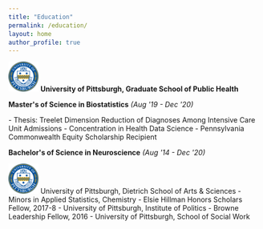 ```yaml
---
title: "Education"
permalink: /education/
layout: home
author_profile: true 
---
```


<img src="/assets/images/seal.png" width="60"/> <b> University of Pittsburgh, Graduate School of Public Health </b>
<p> <b>Master's of Science in Biostatistics</b>  <em>(Aug '19 - Dec '20)</em>  </p>  
- Thesis: Treelet Dimension Reduction of Diagnoses Among Intensive Care Unit Admissions  
- Concentration in Health Data Science  
- Pennsylvania Commonwealth Equity Scholarship Recipient  
<br>
	
<p> <b>Bachelor's of Science in Neuroscience</b> <em>(Aug '14 - Dec '20)</em> </p>
<img src="/assets/images/seal.png" width="60"/> University of Pittsburgh, Dietrich School of Arts & Sciences
- Minors in Applied Statistics, Chemistry
- Elsie Hillman Honors Scholars Fellow, 2017-8 
  - University of Pittsburgh, Institute of Politics
- Browne Leadership Fellow, 2016 
  - University of Pittsburgh, School of Social Work
